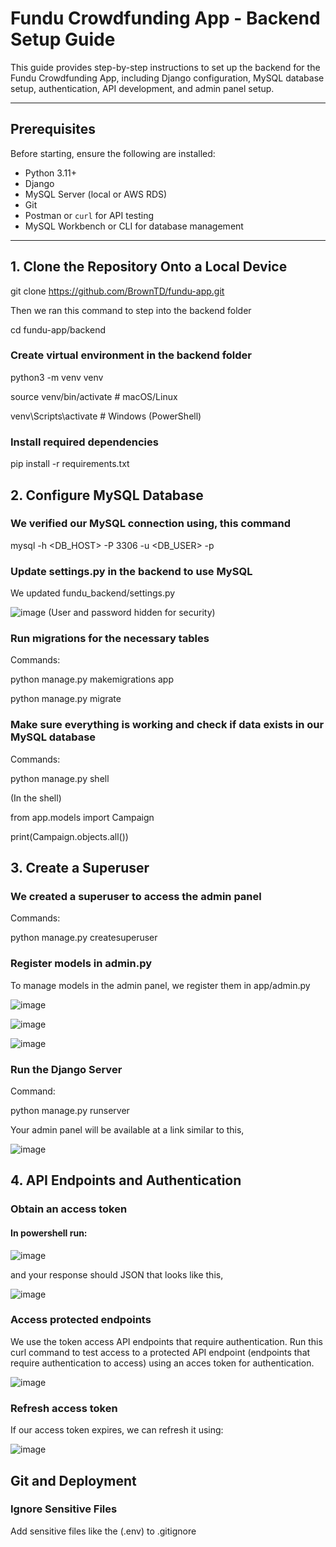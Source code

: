 # Fundu Crowdfunding App - Backend Setup Guide

This guide provides step-by-step instructions to set up the backend for the Fundu Crowdfunding App, including Django configuration, MySQL database setup, authentication, API development, and admin panel setup.

---

## Prerequisites

Before starting, ensure the following are installed:

- Python 3.11+
- Django
- MySQL Server (local or AWS RDS)
- Git
- Postman or `curl` for API testing
- MySQL Workbench or CLI for database management

---


## 1. Clone the Repository Onto a Local Device

git clone https://github.com/BrownTD/fundu-app.git

Then we ran this command to step into the backend folder

cd fundu-app/backend

### Create virtual environment in the backend folder
python3 -m venv venv

source venv/bin/activate  # macOS/Linux

venv\Scripts\activate     # Windows (PowerShell)

### Install required dependencies
pip install -r requirements.txt

## 2. Configure MySQL Database

### We verified our MySQL connection using, this command

mysql -h <DB_HOST> -P 3306 -u <DB_USER> -p

### Update settings.py in the backend to use MySQL 
We updated fundu_backend/settings.py

![image](https://github.com/user-attachments/assets/b42c0421-5ce8-41ec-a489-9d81b4d1b8b0)
(User and password hidden for security)

### Run migrations for the necessary tables

Commands:

python manage.py makemigrations app

python manage.py migrate

### Make sure everything is working and check if data exists in our MySQL database

Commands: 

python manage.py shell

(In the shell)

from app.models import Campaign

print(Campaign.objects.all()) 

## 3. Create a Superuser 

### We created a superuser to access the admin panel

Commands: 

python manage.py createsuperuser

### Register models in admin.py

To manage models in the admin panel, we register them in app/admin.py

![image](https://github.com/user-attachments/assets/c283dba2-5dd7-4479-a7a4-2cca765f523a)

![image](https://github.com/user-attachments/assets/4be31e3c-a6e4-4c2b-a9e7-6a5d21a7f4b2)

![image](https://github.com/user-attachments/assets/e7a42ee0-7550-4da1-aca7-f635caaced72)

### Run the Django Server

Command: 

python manage.py runserver

Your admin panel will be available at a link similar to this,

![image](https://github.com/user-attachments/assets/bf44c4bf-2e75-44b1-a53b-b6a9b03d50c2)

## 4. API Endpoints and Authentication

### Obtain an access token

#### In powershell run:

![image](https://github.com/user-attachments/assets/88734c05-c598-494b-bec2-55b14d7178d1)

and your response should JSON that looks like this,

![image](https://github.com/user-attachments/assets/9ff37a5f-14f7-455e-8a13-17971a5f04ee)

### Access protected endpoints

We use the token access API endpoints that require authentication. Run this curl command to test access to a protected API endpoint (endpoints that require authentication to access) using an acces token for authentication.

![image](https://github.com/user-attachments/assets/76ddb4eb-b8d1-4e39-9012-5e55a2f8f475)

### Refresh access token

If our access token expires, we can refresh it using:

![image](https://github.com/user-attachments/assets/3be02f7a-ea19-4729-9698-5b01cc4d5398)

## Git and Deployment 

### Ignore Sensitive Files

Add sensitive files like the (.env) to .gitignore






















